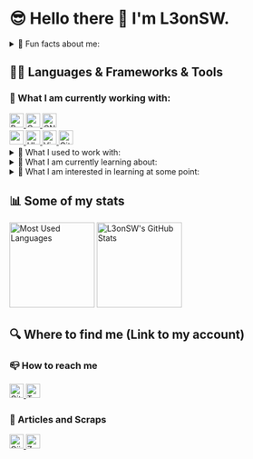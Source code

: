 # 😎 Hello there 👋 I'm L3onSW.
<details>
<summary>🦉 Fun facts about me:</summary>

- 🚀 I'm new to cybersecurity.
- 😊 My pronouns are he/him.
- 🎬 My favorite movies are "STAR WARS" episodes I to Ⅵ. (I also like spin offs.)
- 🍣 My favorite food is anago sushi.
- 📗 My favotite comic book is "THE GHOST IN THE SHELL (攻殻機動隊)".
- 🤡 Although I wrote this "README.md" in English, but I usually wrote comments in Japanese...
</details>

## 🧑‍💻 Languages & Frameworks & Tools
### 🐥 What I am currently working with:
<!-- Languages -->
<div align="left">
  <!-- Python -->
  <a href="https://www.python.org" target="_blank" alt="Python">
    <img src="https://img.shields.io/badge/Python-FFD43B?style=for-the-badge&logo=python&logoColor=blue" style="margin-bottom: 5px;" height="25" alt="Python" />
  </a>
  <!-- C -->
  <a href="https://www.cprogramming.com" target="_blank" alt="C">
    <img src="https://img.shields.io/badge/C-A8B9CC?logo=c&logoColor=fff&style=for-the-badge" style="margin-bottom: 5px;" height="25" alt="C" />
  </a>
  <!-- GNU Bash -->
  <a href="https://www.gnu.org/software/bash/" target="_blank" alt="GNU Bash">
    <img src="https://img.shields.io/badge/GNU%20Bash-4EAA25?logo=gnubash&logoColor=fff&style=for-the-badge" style="margin-bottom: 5px;" height="25" alt="GNU Bash" />
  </a>
</div>
<!-- Frameworks & Tools -->
<div align="left">
  <!-- macOS -->
  <a href="https://support.apple.com/ja-jp/macos" target="_blank" alt="macOS">
    <img src="https://img.shields.io/badge/macOS-000?logo=macos&logoColor=fff&style=for-the-badge" style="margin-bottom: 5px;" height="25" alt="macOS" />
  </a>
  <!-- Ubuntu -->
  <a href="https://ubuntu.com/" target="_blank" alt="Ubuntu">
    <img src="https://img.shields.io/badge/Ubuntu-E95420?logo=ubuntu&logoColor=fff&style=for-the-badge" style="margin-bottom: 5px;" height="25" alt="Ubuntu" />
  </a>
  <!-- Visual Studio Code -->
  <a href="https://code.visualstudio.com/" target="_blank" alt="Visual Studio Code">
    <img src="https://img.shields.io/badge/Visual%20Studio%20Code-007ACC?logo=visualstudiocode&logoColor=fff&style=for-the-badge" style="margin-bottom: 5px;" height="25" alt="Visual Studio Code" />
  </a>
  <!-- Git -->
  <a href="https://git-scm.com/" target="_blank" alt="Git">
    <img src="https://img.shields.io/badge/Git-F05032?logo=git&logoColor=fff&style=for-the-badge" style="margin-bottom: 5px;" height="25" alt="Git" />
  </a>
</div>

<details>
<summary>🐥 What I used to work with:</summary>

<div align="left">
  <!-- Fortran -->
  <a href="https://fortran-lang.org/" target="_blank" alt="Fortran">
    <img src="https://img.shields.io/badge/Fortran-734F96?logo=fortran&logoColor=fff&style=for-the-badge" style="margin-bottom: 5px;" height="25" alt="Fortran" />
  </a>
  <!-- LaTeX -->
  <a href="https://www.latex-project.org/" target="_blank" alt="LaTeX">
    <img src="https://img.shields.io/badge/LaTeX-008080?logo=latex&logoColor=fff&style=for-the-badge" style="margin-bottom: 5px;" height="25" alt="LaTeX" />
  </a>
  <!-- HTML -->
  <a href="https://developer.mozilla.org/en-US/docs/Web/HTML" target="_blank" alt="HTML">
    <img src="https://img.shields.io/badge/HTML5-E34F26?logo=html5&logoColor=fff&style=for-the-badge" style="margin-bottom: 5px;" height="25" alt="HTML" />
  </a>
  <!-- CSS -->
  <a href="https://developer.mozilla.org/en-US/docs/Web/CSS" target="_blank" alt="CSS">
    <img src="https://img.shields.io/badge/CSS3-1572B6?logo=css3&logoColor=fff&style=for-the-badge" style="margin-bottom: 5px;" height="25" alt="CSS" />
  </a>
  <!-- Windows 10 -->
  <a href="https://www.microsoft.com/en-gb/software-download/windows10ISO" target="_blank" alt="Windows 10">
    <img src="https://img.shields.io/badge/Windows%2010-0078D6?logo=windows10&logoColor=fff&style=for-the-badge" style="margin-bottom: 5px;" height="25" alt="Windows 10" />
  </a>
</div>
</details>

<details>
<summary>🐣 What I am currently learning about:</summary>

<div align="left">
  <!-- JavaScript (Vanilla JS)  -->
  <a href="https://developer.mozilla.org/en-US/docs/Web/JavaScript" target="_blank" alt="JavaScript (Vanilla JS)">
    <img src="https://img.shields.io/badge/JavaScript-F7DF1E?logo=javascript&logoColor=000&style=for-the-badge" style="margin-bottom: 5px;" height="25" alt="JavaScript (Vanilla JS)" />
  </a>
  <!-- TypeScript  -->
  <a href="https://www.typescriptlang.org/" target="_blank" alt="TypeScript">
    <img src="https://img.shields.io/badge/TypeScript-3178C6?logo=typescript&logoColor=fff&style=for-the-badge" style="margin-bottom: 5px;" height="25" alt="TypeScript" />
  </a>
</div>
<!-- Frameworks & Tools -->
<div align="left">
  <!-- Kali Linux -->
  <a href="https://www.kali.org/" target="_blank" alt="Kali Linux">
    <img src="https://img.shields.io/badge/Kali%20Linux-557C94?logo=kalilinux&logoColor=fff&style=for-the-badge" style="margin-bottom: 5px;" height="25" alt="Kali Linux" />
  </a>
  <!-- VirtualBox-->
  <a href="https://www.virtualbox.org/" target="_blank" alt="VirtualBox">
    <img src="https://img.shields.io/badge/VirtualBox-183A61?logo=virtualbox&logoColor=fff&style=for-the-badge" style="margin-bottom: 5px;" height="25" alt="VirtualBox" />
  </a>
  <!-- AWS (Amazon Web Services)  -->
  <a href="https://aws.amazon.com/?nc1=h_ls" target="_blank" alt="AWS (Amazon Web Services)">
    <img src="https://img.shields.io/badge/Amazon%20AWS-232F3E?logo=amazonaws&logoColor=fff&style=for-the-badge" style="margin-bottom: 5px;" height="25" alt="AWS (Amazon Web Services)" />
  </a>
  <!-- Docker  -->
  <a href="https://www.docker.com/" target="_blank" alt="Docker">
    <img src="https://img.shields.io/badge/Docker-2496ED?logo=docker&logoColor=fff&style=for-the-badge" style="margin-bottom: 5px;" height="25" alt="Docker" />
  </a>
  <!-- Wireshark -->
  <a href="https://www.wireshark.org/download.html" target="_blank" alt="Wireshark">
    <img src="https://img.shields.io/badge/Wireshark-1679A7?logo=wireshark&logoColor=fff&style=for-the-badge" style="margin-bottom: 5px;" height="25" alt="Wireshark" />
  </a>
  <!-- Vim -->
  <a href="https://www.vim.org/" target="_blank" alt="Vim">
    <img src="https://img.shields.io/badge/Vim-019733?logo=vim&logoColor=fff&style=for-the-badge" style="margin-bottom: 5px;" height="25" alt="Vim" />
  </a>
</div>
</details>

<details>
<summary>🥚 What I am interested in learning at some point:</summary>

<div align="left">
  <!-- React -->
  <a href="https://react.dev/" target="_blank" alt="React">
    <img src="https://img.shields.io/badge/React-61DAFB?logo=react&logoColor=000&style=for-the-badge" style="margin-bottom: 5px;" height="25" alt="React" />
  </a>
  <!-- Django -->
  <a href="https://www.djangoproject.com/" target="_blank" alt="Django">
    <img src="https://img.shields.io/badge/Django-092E20?logo=django&logoColor=fff&style=for-the-badge" style="margin-bottom: 5px;" height="25" alt="Django" />
  </a>
  <!-- NGINX -->
  <a href="https://nginx.org/en/" target="_blank" alt="NGINX">
    <img src="https://img.shields.io/badge/NGINX-009639?logo=nginx&logoColor=fff&style=for-the-badge" style="margin-bottom: 5px;" height="25" alt="NGINX" />
  </a>
  <!-- PostgreSQL -->
  <a href="https://www.postgresql.org/" target="_blank" alt="PostgreSQL">
    <img src="https://img.shields.io/badge/PostgreSQL-4169E1?logo=postgresql&logoColor=fff&style=for-the-badge" style="margin-bottom: 5px;" height="25" alt="PostgreSQL" />
  </a>
  <!-- Raspberry Pi -->
  <a href="https://www.raspberrypi.com/" target="_blank" alt="Raspberry Pi">
    <img src="https://img.shields.io/badge/Raspberry%20Pi-A22846?logo=raspberrypi&logoColor=fff&style=for-the-badge" style="margin-bottom: 5px;" height="25" alt="Raspberry Pi" />
  </a>
</div>
</details>

<!-- Statistics -->
## 📊 Some of my stats
<!-- ### GitHub Stats -->
<p align="left">
  <!-- Most Used Languages -->
  <img src="https://github-readme-stats-l3onsws-projects.vercel.app/api/top-langs/?username=L3onSW&layout=compact&count_private=true&show_icons=true&hide=jupyter%20notebook,tex,fortran&theme=github_dark" height="150px" alt="Most Used Languages" />
  <!-- GitHub Stats -->
  <img src="https://github-readme-stats-l3onsws-projects.vercel.app/api?username=L3onSW&count_private=true&show_icons=true&theme=github_dark" height="150px" alt="L3onSW's GitHub Stats" />
</p>

## 🔍 Where to find me (Link to my account)
### 📪 How to reach me
<div align="left">
  <!-- GitHub -->
  <a href="https://github.com/L3onSW" target="_blank" alt="L3onSW's GitHub">
    <img src="https://img.shields.io/badge/github-%2324292e.svg?&style=for-the-badge&logo=github&logoColor=white" style="margin-bottom: 5px;" height="25" alt="GitHub"/>
  </a>
  <!-- Twitter (X) -->
  <a href="https://twitter.com/L3onSW" target="_blank" alt="Twitter" alt="L3onSW's GitHub">
    <img src="https://img.shields.io/badge/twitter-%2300acee.svg?&style=for-the-badge&logo=twitter&logoColor=white" style="margin-bottom: 5px;" height="25" alt="Twitter" />
  </a>
</div>

### 📖 Articles and Scraps
<div align="left">
  <!-- Qiita -->
  <a href="https://qiita.com/L3on" target="_blank" alt="L3on's Qiita">
    <img src="https://img.shields.io/badge/Qiita-55C500?logo=qiita&logoColor=fff&style=for-the-badge" style="margin-bottom: 5px;" height="25" alt="Qiita" />
  </a>
  <!-- Zenn -->
  <a href="https://zenn.dev/l3on" target="_blank" alt="L3on's Zenn">
    <img src="https://img.shields.io/badge/Zenn-3EA8FF?logo=zenn&logoColor=fff&style=for-the-badge" style="margin-bottom: 5px;" height="25" alt="Zenn" />
  </a>
</div>

<!--
### 🐙 Cybersecurity training platform
-->
<!--
<div align="left"> -->
  <!-- Hack The Box -->
  <!--
  <a href="" target="_blank" alt="L3on's Hack The Box">
    <img src="https://img.shields.io/badge/Hack%20The%20Box-9FEF00?logo=hackthebox&logoColor=000&style=for-the-badge" alt="hackthebox" style="margin-bottom: 5px;" height="25" alt="Hack The Box" />
  </a>
  -->
  <!-- TryHackMe -->
  <!--
  <a href="" target="_blank" alt="L3on's TryHackMe">
    <img src="https://img.shields.io/badge/TryHackMe-212C42?logo=tryhackme&logoColor=fff&style=for-the-badge" alt="TryHackMe" style="margin-bottom: 5px;" height="25" alt="TryHackMe" />
  </a>
  -->
<!--
</div> -->
